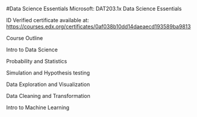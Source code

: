 #Data Science Essentials
Microsoft: DAT203.1x Data Science Essentials

ID Verified certificate available at: https://courses.edx.org/certificates/0af038b10dd14daeaecd193589ba9813
  
  
  Course  Outline

Intro to Data Science

Probability and Statistics

Simulation and Hypothesis testing

Data Exploration and Visualization

Data Cleaning and Transformation

Intro to Machine Learning